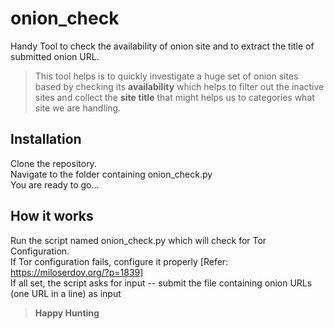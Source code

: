 # onion_check
Handy Tool to check the availability of onion site and to extract the title of submitted onion URL.
> This tool helps is to quickly investigate a huge set of onion sites based by checking its **availability** which helps to filter out the inactive sites and collect the **site title** that might helps us to categories what site we are handling.

## Installation
Clone the repository.
<br /> Navigate to the folder containing onion_check.py
<br /> You are ready to go...

## How it works
Run the script named onion_check.py which will check for Tor Configuration. 
<br /> If Tor configuration fails, configure it properly [Refer: https://miloserdov.org/?p=1839]
<br /> If all set, the script asks for input -- submit the file containing onion URLs (one URL in a line) as input

> **Happy Hunting**
